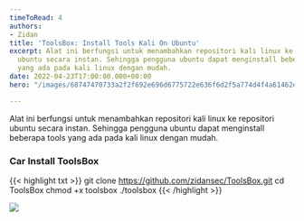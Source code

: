 ```yaml
---
timeToRead: 4
authors:
- Zidan
title: 'ToolsBox: Install Tools Kali On Ubuntu'
excerpt: Alat ini berfungsi untuk menambahkan repositori kali linux ke repositori
  ubuntu secara instan. Sehingga pengguna ubuntu dapat menginstall beberapa tools
  yang ada pada kali linux dengan mudah.
date: 2022-04-23T17:00:00.000+00:00
hero: "/images/68747470733a2f2f692e696d6775722e636f6d2f5a774d4f4a61462e706e67.png"

---
```

Alat ini berfungsi untuk menambahkan repositori kali linux ke repositori ubuntu secara instan. Sehingga pengguna ubuntu dapat menginstall beberapa tools yang ada pada kali linux dengan mudah.

### Car Install ToolsBox

{{< highlight txt >}}
git clone https://github.com/zidansec/ToolsBox.git
cd ToolsBox
chmod +x toolsbox
./toolsbox
{{< /highlight >}}

![](/images/68747470733a2f2f692e696d6775722e636f6d2f634375565048352e706e67.png)